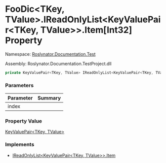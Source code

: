 # FooDic\<TKey, TValue>\.IReadOnlyList\<KeyValuePair\<TKey, TValue>>\.Item\[Int32\] Property

Namespace: [Roslynator.Documentation.Test](../../README.md)

Assembly: Roslynator\.Documentation\.TestProject\.dll

```csharp
private KeyValuePair<TKey, TValue> IReadOnlyList<KeyValuePair<TKey, TValue>>.Item[int index] { get; }
```

### Parameters

| Parameter | Summary |
| --------- | ------- |
| index | |

### Property Value

[KeyValuePair\<TKey, TValue>](https://docs.microsoft.com/en-us/dotnet/api/system.collections.generic.keyvaluepair-2)

### Implements

* [IReadOnlyList\<KeyValuePair\<TKey, TValue>>.Item](https://docs.microsoft.com/en-us/dotnet/api/system.collections.generic.ireadonlylist-1.item)
